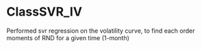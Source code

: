 # ClassSVR_IV
Performed svr regression on the volatility curve, to find each order moments of RND for a given time (1-month)
